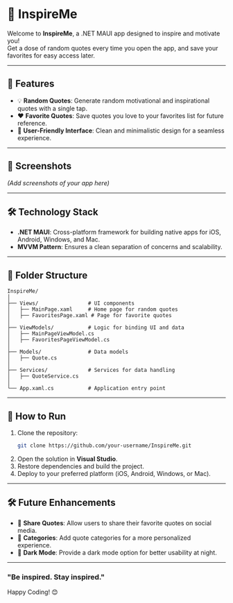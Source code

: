 # 🌟 **InspireMe**  

Welcome to **InspireMe**, a .NET MAUI app designed to inspire and motivate you!  
Get a dose of random quotes every time you open the app, and save your favorites for easy access later.  

---

## 🎯 **Features**

- 💡 **Random Quotes**: Generate random motivational and inspirational quotes with a single tap.  
- ❤️ **Favorite Quotes**: Save quotes you love to your favorites list for future reference.  
- 🌈 **User-Friendly Interface**: Clean and minimalistic design for a seamless experience.  

---

## 📱 **Screenshots**  
*(Add screenshots of your app here)*

---

## 🛠️ **Technology Stack**

- **.NET MAUI**: Cross-platform framework for building native apps for iOS, Android, Windows, and Mac.  
- **MVVM Pattern**: Ensures a clean separation of concerns and scalability.  

---

## 📂 **Folder Structure**

```
InspireMe/
│
├── Views/                # UI components
│   ├── MainPage.xaml     # Home page for random quotes
│   ├── FavoritesPage.xaml # Page for favorite quotes
│
├── ViewModels/           # Logic for binding UI and data
│   ├── MainPageViewModel.cs
│   ├── FavoritesPageViewModel.cs
│
├── Models/               # Data models
│   ├── Quote.cs
│
├── Services/             # Services for data handling
│   ├── QuoteService.cs
│
└── App.xaml.cs           # Application entry point
```

---

## 🚀 **How to Run**

1. Clone the repository:
   ```bash
   git clone https://github.com/your-username/InspireMe.git
   ```
2. Open the solution in **Visual Studio**.  
3. Restore dependencies and build the project.  
4. Deploy to your preferred platform (iOS, Android, Windows, or Mac).

---

## 🛠️ **Future Enhancements**

- 🔄 **Share Quotes**: Allow users to share their favorite quotes on social media.  
- 🔖 **Categories**: Add quote categories for a more personalized experience.  
- 🌙 **Dark Mode**: Provide a dark mode option for better usability at night.  

---


### **"Be inspired. Stay inspired."**  

Happy Coding! 😊  

